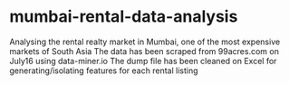 # mumbai-rental-data-analysis
Analysing the rental realty market in Mumbai, one of the most expensive markets of South Asia
The data has been scraped from 99acres.com on July16 using data-miner.io
The dump file has been cleaned on Excel for generating/isolating features for each rental listing
